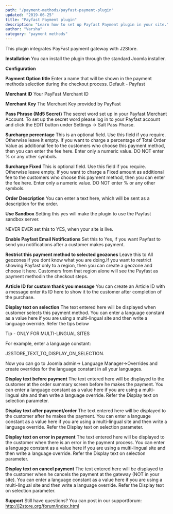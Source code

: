 ```yaml
---
path: "/payment-methods/payfast-payment-plugin"
updated: "2019-06-25"
title: "Payfast Payment plugin"
description: "Learn how to set up Payfast Payment plugin in your site."
author: "Varsha"
category: "payment methods"
---
```


This plugin integrates PayFast payment gateway with J2Store.

**Installation**
You can install the plugin through the standard Joomla installer.

**Configuration**

**Payment Option title**
Enter a name that will be shown in the payment methods selection during the checkout process. Default - Payfast

**Merchant ID**
Your PayFast Merchant ID

**Merchant Key**
The Merchant Key provided by PayFast

**Pass Phrase (Md5 Secret)**
The secret word set up in your Payfast Merchant Account.
To set up the secret word please log in to your Payfast account and click the EDIT button under Settings → Salt Pass Pharse.

**Surcharge percentage**
This is an optional field. Use this field if you require. Otherwise leave it empty.
If you want to charge a percentage of Total Order Value as additional fee to the customers who choose this payment method, then you can enter the fee here. Enter only a numeric value. DO NOT enter % or any other symbols.

**Surcharge Fixed**
This is optional field. Use this field if you require. Otherwise leave empty.
If you want to charge a Fixed amount as additional fee to the customers who choose this payment method, then you can enter the fee here. Enter only a numeric value. DO NOT enter % or any other symbols.

**Order Description**
You can enter a text here, which will be sent as a description for the order.

**Use Sandbox**
Setting this yes will make the plugin to use the Payfast sandbox server.

NEVER EVER set this to YES, when your site is live.

**Enable Payfast Email Notifications**
Set this to Yes, if you want Payfast to send you notifications after a customer makes payment.

**Restrict this payment method to selected geozones**
Leave this to All geozones if you dont know what you are doing.If you want to restrict showing Payfast only to a region, then you can create a geozone and choose it here. Customers from that region alone will see the Payfast as payment methodin the checkout steps.

**Article ID for custom thank you message**
You can create an Article ID with a message enter its ID here to show it to the customer after completion of the purchase.

**Display text on selection**
The text entered here will be displayed when customer selects this payment method.
You can enter a language constant as a value here if you are using a multi-lingual site and then write a language override. Refer the tips below

Tip - ONLY FOR MULTI-LINGUAL SITES

For example, enter a language constant:

J2STORE_TEXT_TO_DISPLAY_ON_SELECTION.

Now you can go to Joomla admin-> Language Manager->Overrides and create overrides for the language constant in all your languages.

**Display text before payment**
The text entered here will be displayed to the customer at the order summary screen before he makes the payment.
You can enter a language constant as a value here if you are using a multi-lingual site and then write a language override. Refer the Display text on selection parameter.

**Display text after payment/order**
The text entered here will be displayed to the customer after he makes the payment.
You can enter a language constant as a value here if you are using a multi-lingual site and then write a language override. Refer the Display text on selection parameter.

**Display text on error in payment**
The text entered here will be displayed to the customer when there is an error in the payment process.
You can enter a language constant as a value here if you are using a multi-lingual site and then write a language override. Refer the Display text on selection parameter.

**Display text on cancel payment**
The text entered here will be displayed to the customer when he cancels the payment at the gateway (NOT in your site).
You can enter a language constant as a value here if you are using a multi-lingual site and then write a language override. Refer the Display text on selection parameter.

**Support**
Still have questions? You can post in our supportforum: http://j2store.org/forum/index.html

